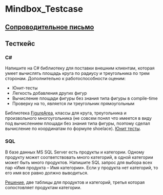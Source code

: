# Mindbox_Testcase
## [Сопроводительное письмо](https://github.com/ivan-gorin/Mindbox_Testcase/blob/master/cover_letter.md)
## Тесткейс
### C#
Напишите на C# библиотеку для поставки внешним клиентам, которая умеет вычислять площадь круга по радиусу и треугольника по трем сторонам. Дополнительно к работоспособности оценим:
- Юнит-тесты
- Легкость добавления других фигур
- Вычисление площади фигуры без знания типа фигуры в compile-time
- Проверку на то, является ли треугольник прямоугольным

Библиотека [FigureArea](https://github.com/ivan-gorin/Mindbox_Testcase/tree/master/FigureArea), классы для круга, треугольника и произвольного многоугольника (не совсем понял что имеется в виду под вычислением площади без знания типа фигуры, поэтому сделал вычисление по координатам по формуле shoelace). [Юнит тесты](https://github.com/ivan-gorin/Mindbox_Testcase/tree/master/UnitTests).

### SQL
В базе данных MS SQL Server есть продукты и категории. Одному продукту может соответствовать много категорий, в одной категории может быть много продуктов. Напишите SQL запрос для выбора всех пар «Имя продукта – Имя категории». Если у продукта нет категорий, то его имя все равно должно выводиться.

[Решение](https://github.com/ivan-gorin/Mindbox_Testcase/blob/master/sql.sql), две таблицы для продуктов и категорий, третья которая сопостовляет продуктам категории. 
